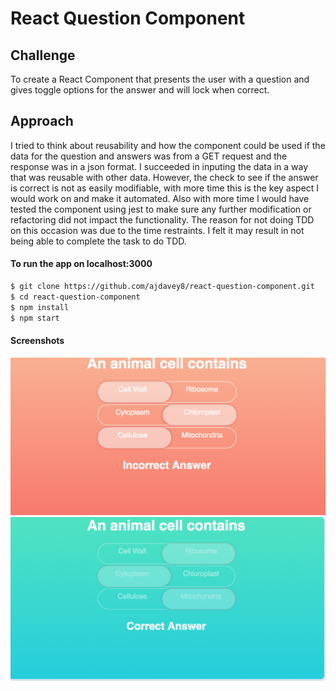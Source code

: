 # React Question Component

## Challenge

To create a React Component that presents the user with a question and gives toggle options for the answer and will lock when correct.

## Approach

I tried to think about reusability and how the component could be used if the data for the question and answers was from a GET request and the response was in a json format. I succeeded in inputing the data in a way that was reusable with other data. However, the check to see if the answer is correct is not as easily modifiable, with more time this is the key aspect I would work on and make it automated. Also with more time I would have tested the component using jest to make sure any further modification or refactoring did not impact the functionality. The reason for not doing TDD on this occasion was due to the time restraints. I felt it may result in not being able to complete the task to do TDD.

#### To run the app on localhost:3000

```sh
$ git clone https://github.com/ajdavey8/react-question-component.git
$ cd react-question-component
$ npm install
$ npm start
```

#### Screenshots
![Incorrect](public/Incorrect.png)
![Correct](public/Correct.png)
